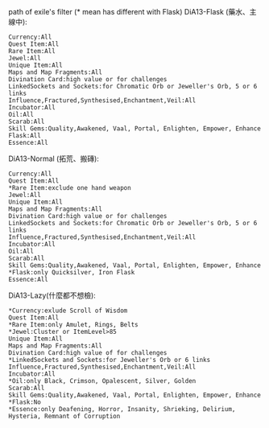 path of exile's filter
(* mean has different with Flask) 
DiA13-Flask (藥水、主線中): 

	Currency:All 
	Quest Item:All
	Rare Item:All
	Jewel:All
	Unique Item:All
	Maps and Map Fragments:All
	Divination Card:high value or for challenges
	LinkedSockets and Sockets:for Chromatic Orb or Jeweller's Orb, 5 or 6 links
	Influence,Fractured,Synthesised,Enchantment,Veil:All
	Incubator:All
	Oil:All
	Scarab:All
	Skill Gems:Quality,Awakened, Vaal, Portal, Enlighten, Empower, Enhance
	Flask:All
	Essence:All

DiA13-Normal (拓荒、搬磚): 

	Currency:All 
	Quest Item:All
	*Rare Item:exclude one hand weapon
	Jewel:All 
	Unique Item:All
	Maps and Map Fragments:All 
	Divination Card:high value or for challenges
	LinkedSockets and Sockets:for Chromatic Orb or Jeweller's Orb, 5 or 6 links 
	Influence,Fractured,Synthesised,Enchantment,Veil:All 
	Incubator:All 
	Oil:All 
	Scarab:All 
	Skill Gems:Quality,Awakened, Vaal, Portal, Enlighten, Empower, Enhance 
	*Flask:only Quicksilver, Iron Flask
	Essence:All

DiA13-Lazy(什麼都不想檢): 

	*Currency:exlude Scroll of Wisdom 
	Quest Item:All 
	*Rare Item:only Amulet, Rings, Belts 
	*Jewel:Cluster or ItemLevel>85 
	Unique Item:All 
	Maps and Map Fragments:All 
	Divination Card:high value of for challenges 
	*LinkedSockets and Sockets:for Jeweller's Orb or 6 links 
	Influence,Fractured,Synthesised,Enchantment,Veil:All 
	Incubator:All 
	*Oil:only Black, Crimson, Opalescent, Silver, Golden 
	Scarab:All 
	Skill Gems:Quality,Awakened, Vaal, Portal, Enlighten, Empower, Enhance 
	*Flask:No 
	*Essence:only Deafening, Horror, Insanity, Shrieking, Delirium, Hysteria, Remnant of Corruption
